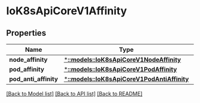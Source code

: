 # IoK8sApiCoreV1Affinity

## Properties
Name | Type | Description | Notes
------------ | ------------- | ------------- | -------------
**node_affinity** | [***::models::IoK8sApiCoreV1NodeAffinity**](io.k8s.api.core.v1.NodeAffinity.md) |  | [optional] 
**pod_affinity** | [***::models::IoK8sApiCoreV1PodAffinity**](io.k8s.api.core.v1.PodAffinity.md) |  | [optional] 
**pod_anti_affinity** | [***::models::IoK8sApiCoreV1PodAntiAffinity**](io.k8s.api.core.v1.PodAntiAffinity.md) |  | [optional] 

[[Back to Model list]](../README.md#documentation-for-models) [[Back to API list]](../README.md#documentation-for-api-endpoints) [[Back to README]](../README.md)


